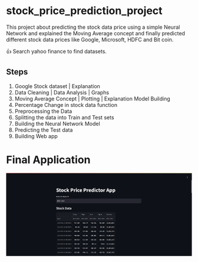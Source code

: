 
# stock_price_prediction_project

This project about predicting the stock data price using a simple Neural Network and explained the Moving Average concept and finally predicted different stock data prices like Google, Microsoft, HDFC and Bit coin. 

:+1: Search yahoo finance to find datasets.

## Steps

1. Google Stock dataset | Explanation
2. Data Cleaning | Data Analysis | Graphs
3. Moving Average Concept | Plotting | Explanation Model Building
4. Percentage Change in stock data function
5. Preprocessing the Data
6. Splitting the data into Train and Test sets
7. Building the Neural Network Model
8. Predicting the Test data
9. Building Web app

# Final Application

![alt text](https://github.com/Vihara-Diwyanjalee/Stock_Price_prediction/blob/main/demo.png?raw=true)
